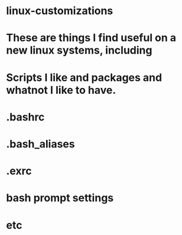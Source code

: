 # linux-customizations
# These are things I find useful on a new linux systems, including 
# Scripts I like and packages and whatnot I like to have. 
# .bashrc
# .bash_aliases
# .exrc
# bash prompt settings
# etc

